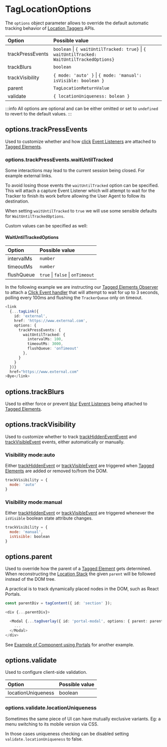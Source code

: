 # TagLocationOptions

The `options` object parameter allows to override the default automatic tracking behavior of [Location Taggers](/tracking/api-reference/locationTaggers/overview.md) APIs.

| Option          | Possible value
| :--             | :--
| trackPressEvents     | `boolean` \| `{ waitUntilTracked: true}` \| `{ waitUntilTracked: WaitUntilTrackedOptions}`
| trackBlurs      | `boolean`
| trackVisibility | `{ mode: 'auto' }` \| `{ mode: 'manual': isVisible: boolean }`
| parent          | `TagLocationReturnValue`
| validate        | `{ locationUniqueness: bolean }`

:::info
All options are optional and can be either omitted or set to `undefined` to revert to the default values.
:::

## options.trackPressEvents
Used to customize whether and how [click](https://developer.mozilla.org/en-US/docs/Web/API/Element/click_event) [Event Listeners](https://developer.mozilla.org/en-US/docs/Web/API/EventListener) are attached to [Tagged Elements](/tracking/core-concepts/tagging.md#tagged-elements).


### options.trackPressEvents.waitUntilTracked
Some interactions may lead to the current session being closed. For example external links.

To avoid losing those events the `waitUntilTracked` option can be specified. This will attach a capture Event Listener which will attempt to wait for the Tracker to finish its work before allowing the User Agent to follow its destination. 

When setting `waitUntilTracked` to `true` we will use some sensible defaults for `WaitUntilTrackedOptions`. 

Custom values can be specified as well:  

#### WaitUntilTrackedOptions
| Option     | Possible value
| :--        | :--
| intervalMs | `number`
| timeoutMs  | `number`
| flushQueue | `true` \| `false` \| `onTimeout`

In the following example we are instructing our [Tagged Elements Observer](/tracking/core-concepts/trackers.md#tagged-elements-observer) to attach a [Click Event handler](https://developer.mozilla.org/en-US/docs/Web/Events/Event_handlers#eventtarget.addeventlistener) that will attempt to wait for up to 3 seconds, polling every 100ms and flushing the `TrackerQueue` only on timeout. 

```typescript jsx
<link
  {...tagLink({
    id: 'external',
    href: 'https://www.external.com',
    options: {
      trackPressEvents: {
        waitUntilTracked: { 
          intervalMs: 100,
          timeoutMs: 3000,
          flushQueue: 'onTimeout'
        },
      }
    }
  })}
  href="https://www.external.com"
>Bye</link>
```

## options.trackBlurs
Used to either force or prevent [blur](https://developer.mozilla.org/en-US/docs/Web/API/Element/blur_event) [Event Listeners](https://developer.mozilla.org/en-US/docs/Web/API/EventListener) being attached to [Tagged Elements](/tracking/core-concepts/tagging.md#tagged-elements).

## options.trackVisibility
Used to customize whether to track [trackHiddenEventEvent](/tracking/api-reference/eventTrackers/trackHiddenEvent.md) and [trackVisibleEvent](/tracking/api-reference/eventTrackers/trackVisibleEvent.md) events, either automatically or manually.

### Visibility mode:auto  
Either [trackHiddenEvent](/tracking/api-reference/eventTrackers/trackHiddenEvent.md) or [trackVisibleEvent](/tracking/api-reference/eventTrackers/trackVisibleEvent.md) are triggered when [Tagged Elements](/tracking/core-concepts/tagging.md#tagged-elements) are added or removed to/from the DOM.

```js
trackVisibility = {
  mode: 'auto'
}
```

### Visibility mode:manual  
Either [trackHiddenEvent](/tracking/api-reference/eventTrackers/trackHiddenEvent.md) or [trackVisibleEvent](/tracking/api-reference/eventTrackers/trackVisibleEvent.md) are triggered whenever the `isVisible` boolean state attribute changes.

```js
trackVisibility = {
  mode: 'manual',
  isVisible: boolean
}
```

## options.parent
Used to override how the parent of a [Tagged Element](/tracking/core-concepts/tagging.md#tagged-elements) gets determined. When reconstructing the [Location Stack](/tracking/core-concepts/locations.md) the given `parent` will be followed instead of the DOM tree.   

A practical is to track dynamically placed nodes in the DOM, such as React Portals. 

```typescript jsx
const parentDiv = tagContent({ id: 'section' });

<div {...parentDiv}>

  <Modal {...tagOverlay({ id: 'portal-modal', options: { parent: parentDiv } })}>
    ...
  </Modal>  
</div>
```

See [Example of Component using Portals](/tracking/how-to-guides/react/troubleshooting.md#example-of-component-using-portals) for another example.

## options.validate
Used to configure client-side validation. 

| Option             | Possible value
| :--                | :--
| locationUniqueness | boolean


### options.validate.locationUniqueness
Sometimes the same piece of UI can have mutually exclusive variants. Eg: a menu switching to its mobile version via CSS.

In those cases uniqueness checking can be disabled setting `validate.locationUniqueness` to false.
